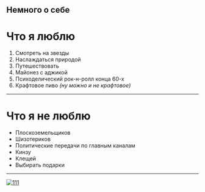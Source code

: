 ## **Немного о себе**

# Что я люблю

1. Смотреть на звезды
2. Наслаждаться природой
3. Путешествовать
4. Майонез с аджикой
5. Психоделический рок-н-ролл конца 60-х
6. Крафтовое пиво *(ну можно и не крафтовое)*
   
***

# Что я не люблю

- Плоскоземельщиков
- Шизотериков
- Политические передачи по главным каналам
- Кинзу
- Клещей 
- Выбирать подарки

***

<a href="https://ibb.co/Lt2y44Y"><img src="https://i.ibb.co/jM1Y77b/111.jpg" alt="111" border="0" ></a>